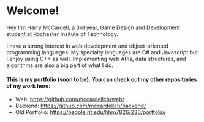 # Welcome!

Hey I'm Harry McCardell, a 3rd year, Game Design and Development student at Rochester Insitute of Technology. 
 
I have a strong interest in web development and object-oriented programming languages. My specialty languages are C# and Javascript but I enjoy using C++ as well. Implementing web APIs, data structures, and algorithms are also a big part of what I do. 

#### This is my portfolio (soon to be). You can check out my other repositories of my work here:
- Web: https://github.com/mccardellch/web/
- Backend: https://github.com/mccardellch/backend/
- Old Portfolio: https://people.rit.edu/hhm7826/230/portfolio/
